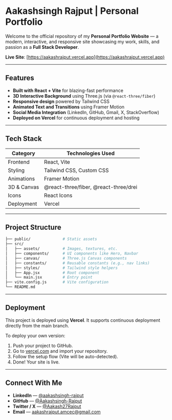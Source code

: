 # Aakashsingh Rajput | Personal Portfolio

Welcome to the official repository of my **Personal Portfolio Website** — a modern, interactive, and responsive site showcasing my work, skills, and passion as a **Full Stack Developer**.

**Live Site**: [https://aakashrajput.vercel.app](https://aakashrajput.vercel.app)

---

##  Features

- **Built with React + Vite** for blazing-fast performance
- **3D Interactive Background** using Three.js (via `@react-three/fiber`)
- **Responsive design** powered by Tailwind CSS
- **Animated Text and Transitions** using Framer Motion
- **Social Media Integration** (LinkedIn, GitHub, Gmail, X, StackOverflow)
- **Deployed on Vercel** for continuous deployment and hosting

---

##  Tech Stack

| Category        | Technologies Used                          |
|-----------------|---------------------------------------------|
| Frontend        | React, Vite                                 |
| Styling         | Tailwind CSS, Custom CSS                    |
| Animations      | Framer Motion                               |
| 3D & Canvas     | @react-three/fiber, @react-three/drei       |
| Icons           | React Icons                                 |
| Deployment      | Vercel                                       |

---
##  Project Structure

```bash
├── public/              # Static assets
├── src/
│   ├── assets/          # Images, textures, etc.
│   ├── components/      # UI components like Hero, Navbar
│   ├── canvas/          # Three.js Canvas components
│   ├── constants/       # Reusable constants (e.g., nav links)
│   ├── styles/          # Tailwind style helpers
│   ├── App.jsx          # Root component
│   └── main.jsx         # Entry point
├── vite.config.js       # Vite configuration
└── README.md
````

---

##  Deployment

This project is deployed using **Vercel**. It supports continuous deployment directly from the main branch.

To deploy your own version:

1. Push your project to GitHub.
2. Go to [vercel.com](https://vercel.com) and import your repository.
3. Follow the setup flow (Vite will be auto-detected).
4. Done! Your site is live.

---

##  Connect With Me

*  **LinkedIn** — [@aakashsingh-rajput](https://www.linkedin.com/in/aakashsingh-rajput)
*  **GitHub** — [@Aakashsingh-Rajput](https://github.com/Aakashsingh-Rajput)
*  **Twitter / X** — [@Aakash27Rajput](https://twitter.com/Aakash27Rajput)
*  **Email** — [aakashrajput.amcec@gmail.com](mailto:aakashrajput.amcec@gmail.com)

